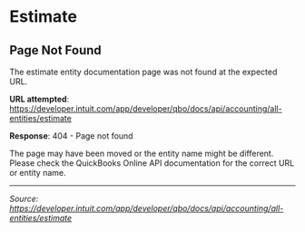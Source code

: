 # Estimate

## Page Not Found

The estimate entity documentation page was not found at the expected URL.

**URL attempted**: https://developer.intuit.com/app/developer/qbo/docs/api/accounting/all-entities/estimate

**Response**: 404 - Page not found

The page may have been moved or the entity name might be different. Please check the QuickBooks Online API documentation for the correct URL or entity name.

---
*Source: https://developer.intuit.com/app/developer/qbo/docs/api/accounting/all-entities/estimate*